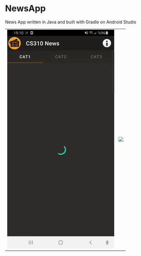# NewsApp
News App written in Java and built with Gradle on Android Studio

<table style="width:100%">
  <tr>
    <td><img src="media/navigation.gif"/></td>
    <td><img src="media/features.jpg"/></td>
  </tr>
</table>
